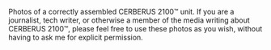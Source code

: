 Photos of a correctly assembled CERBERUS 2100™ unit. If you are a journalist, tech writer, or otherwise a member of the media writing about CERBERUS 2100™, please feel free to use these photos as you wish, without having to ask me for explicit permission.
